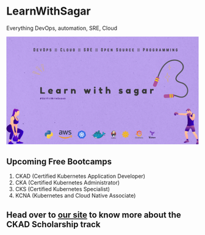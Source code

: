 # LearnWithSagar
Everything DevOps, automation, SRE, Cloud


![LearnWithSagar](learnwithsagar1.png)

## Upcoming Free Bootcamps
1. CKAD (Certified Kubernetes Application Developer)
2. CKA (Certified Kubernetes Administrator)
3. CKS (Certified Kubernetes Specialist)
4. KCNA (Kubernetes and Cloud Native Associate)


## Head over to [our site](https://getfitwithsagar.prosperaweb.com/) to know more about the CKAD Scholarship track
